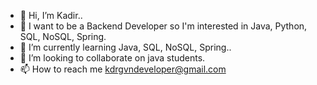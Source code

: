 - 👋 Hi, I’m Kadir..
- 👀 I want to be a Backend Developer so I'm interested in Java, Python, SQL, NoSQL, Spring.
- 🌱 I’m currently learning Java, SQL, NoSQL, Spring..
- 💞️ I’m looking to collaborate on java students.
- 📫 How to reach me kdrgvndeveloper@gmail.com

<!---
Kadirgvn92/Kadirgvn92 is a ✨ special ✨ repository because its `README.md` (this file) appears on your GitHub profile.
You can click the Preview link to take a look at your changes.
--->
